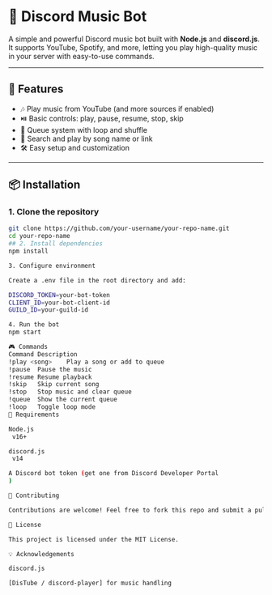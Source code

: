 # 🎵 Discord Music Bot

A simple and powerful Discord music bot built with **Node.js** and **discord.js**.  
It supports YouTube, Spotify, and more, letting you play high-quality music in your server with easy-to-use commands.

---

## 🚀 Features
- 🎶 Play music from YouTube (and more sources if enabled)
- ⏯️ Basic controls: play, pause, resume, stop, skip
- 📃 Queue system with loop and shuffle
- 🔎 Search and play by song name or link
- 🛠️ Easy setup and customization

---

## 📦 Installation

### 1. Clone the repository
```bash
git clone https://github.com/your-username/your-repo-name.git
cd your-repo-name
## 2. Install dependencies
npm install

3. Configure environment

Create a .env file in the root directory and add:

DISCORD_TOKEN=your-bot-token
CLIENT_ID=your-bot-client-id
GUILD_ID=your-guild-id

4. Run the bot
npm start

🎮 Commands
Command	Description
!play <song>	Play a song or add to queue
!pause	Pause the music
!resume	Resume playback
!skip	Skip current song
!stop	Stop music and clear queue
!queue	Show the current queue
!loop	Toggle loop mode
📌 Requirements

Node.js
 v16+

discord.js
 v14

A Discord bot token (get one from Discord Developer Portal
)

🤝 Contributing

Contributions are welcome! Feel free to fork this repo and submit a pull request.

📜 License

This project is licensed under the MIT License.

💡 Acknowledgements

discord.js

[DisTube / discord-player] for music handling

